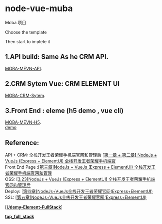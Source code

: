 # node-vue-muba

Moba 项目

Choose the  template

Then start to implete it



## 1.API build: Same As he CRM API.   
[MOBA-MEVN-API](https://github.com/GlennOu66304/MOBA-MEVN-API). 

## 2.CRM Sytem Vue: CRM ELEMENT UI
[MOBA-CRM-Sytem](https://github.com/GlennOu66304/MOBA-CRM-Sytem).  
## 3.Front End : eleme (h5 demo , vue cli)
[MOBA-MEVN-H5](https://github.com/GlennOu66304/MOBA-MEVN-H5).   
[demo](https://pvp.qq.com/m/)

## Reference:

API + CRM: 全栈开发王者荣耀手机端官网和管理后 [[第一章 + 第二章\] NodeJs + VueJs (Express + ElementUI) 全栈开发王者荣耀手机端官](https://www.bilibili.com/video/BV1A4411Y7fi)      
Front End Page :[[第三章\]NodeJs + VueJs (Express + ElementUI) 全栈开发王者荣耀手机端官网和管理](https://www.bilibili.com/video/BV1S4411W79F)    
OSS: [[3.23\]NodeJs + VueJs (Express + ElementUI) 全栈开发王者荣耀手机端官网和管理后](https://www.bilibili.com/video/BV1j4411c7Ai)   
Deploy: [[第四章\]NodeJs+VueJs全栈开发王者荣耀官网(Express+ElementUI)](https://www.bilibili.com/video/BV18t411L7Lg)  
SSL: [[第五章\]NodeJs+VueJs全栈开发王者荣耀官网(Express+ElementUI)](https://www.bilibili.com/video/BV17t411N7kQ)   



[**[Udemy-Element-FullStack](https://github.com/GlennOu66304/Udemy-Element-FullStack)**]   

**[top_full_stack](https://github.com/GlennOu66304/top_full_stack)**    


